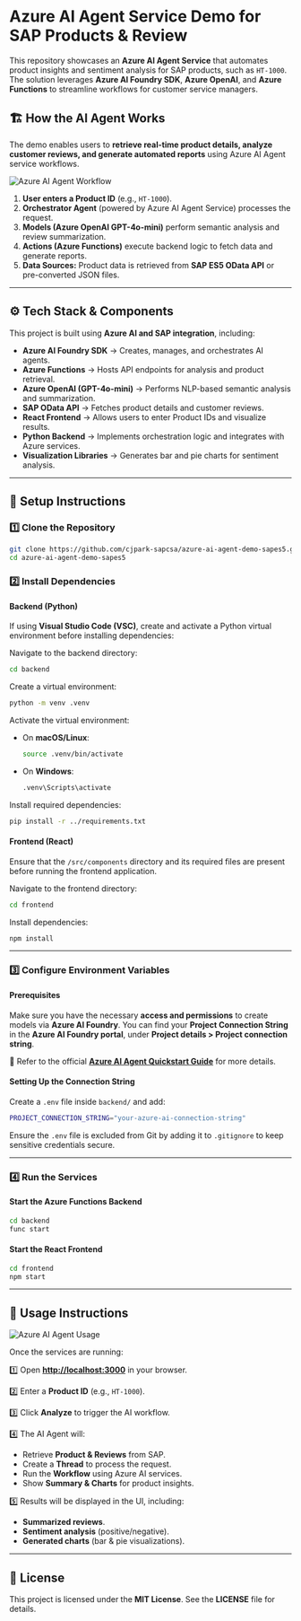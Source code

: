 # Azure AI Agent Service Demo for SAP Products & Review

This repository showcases an **Azure AI Agent Service** that automates product insights and sentiment analysis for SAP products, such as `HT-1000`. The solution leverages **Azure AI Foundry SDK**, **Azure OpenAI**, and **Azure Functions** to streamline workflows for customer service managers.

## 🏗️ How the AI Agent Works

The demo enables users to **retrieve real-time product details, analyze customer reviews, and generate automated reports** using Azure AI Agent service workflows.

![Azure AI Agent Workflow](assets/azureaiagent.png)

1. **User enters a Product ID** (e.g., `HT-1000`).
2. **Orchestrator Agent** (powered by Azure AI Agent Service) processes the request.
3. **Models (Azure OpenAI GPT-4o-mini)** perform semantic analysis and review summarization.
4. **Actions (Azure Functions)** execute backend logic to fetch data and generate reports.
5. **Data Sources:** Product data is retrieved from **SAP ES5 OData API** or pre-converted JSON files.

---

## ⚙️ Tech Stack & Components

This project is built using **Azure AI and SAP integration**, including:

- **Azure AI Foundry SDK** → Creates, manages, and orchestrates AI agents.
- **Azure Functions** → Hosts API endpoints for analysis and product retrieval.
- **Azure OpenAI (GPT-4o-mini)** → Performs NLP-based semantic analysis and summarization.
- **SAP OData API** → Fetches product details and customer reviews.
- **React Frontend** → Allows users to enter Product IDs and visualize results.
- **Python Backend** → Implements orchestration logic and integrates with Azure services.
- **Visualization Libraries** → Generates bar and pie charts for sentiment analysis.

---

## 🚀 Setup Instructions

### 1️⃣ Clone the Repository

```bash
git clone https://github.com/cjpark-sapcsa/azure-ai-agent-demo-sapes5.git
cd azure-ai-agent-demo-sapes5
```

### 2️⃣ Install Dependencies

#### Backend (Python)

If using **Visual Studio Code (VSC)**, create and activate a Python virtual environment before installing dependencies:

Navigate to the backend directory:

```bash
cd backend
```

Create a virtual environment:

```bash
python -m venv .venv
```

Activate the virtual environment:

- On **macOS/Linux**:

  ```bash
  source .venv/bin/activate
  ```

- On **Windows**:

  ```bash
  .venv\Scripts\activate
  ```

Install required dependencies:

```bash
pip install -r ../requirements.txt
```

#### Frontend (React)

Ensure that the `/src/components` directory and its required files are present before running the frontend application.

Navigate to the frontend directory:

```bash
cd frontend
```

Install dependencies:

```bash
npm install
```

---

### 3️⃣ Configure Environment Variables

#### Prerequisites

Make sure you have the necessary **access and permissions** to create models via **Azure AI Foundry**.
You can find your **Project Connection String** in the **Azure AI Foundry portal**, under **Project details > Project connection string**.

📖 Refer to the official **[Azure AI Agent Quickstart Guide](https://learn.microsoft.com/en-us/azure/ai-services/)** for more details.

#### Setting Up the Connection String

Create a `.env` file inside `backend/` and add:

```bash
PROJECT_CONNECTION_STRING="your-azure-ai-connection-string"
```

Ensure the `.env` file is excluded from Git by adding it to `.gitignore` to keep sensitive credentials secure.

---

### 4️⃣ Run the Services

#### Start the Azure Functions Backend

```bash
cd backend
func start
```

#### Start the React Frontend

```bash
cd frontend
npm start
```

---

## 🎯 Usage Instructions

![Azure AI Agent Usage](assets/azureaiagentusage.png)

Once the services are running:

1️⃣ Open **[http://localhost:3000](http://localhost:3000)** in your browser.

2️⃣ Enter a **Product ID** (e.g., `HT-1000`).

3️⃣ Click **Analyze** to trigger the AI workflow.

4️⃣ The AI Agent will:

- Retrieve **Product & Reviews** from SAP.
- Create a **Thread** to process the request.
- Run the **Workflow** using Azure AI services.
- Show **Summary & Charts** for product insights.

5️⃣ Results will be displayed in the UI, including:

- **Summarized reviews**.
- **Sentiment analysis** (positive/negative).
- **Generated charts** (bar & pie visualizations).

---
## 📜 License

This project is licensed under the **MIT License**. See the **LICENSE** file for details.

